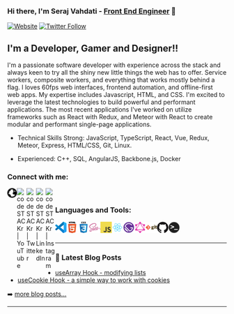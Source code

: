### Hi there, I'm Seraj Vahdati - [Front End Engineer][website] 👋

[![Website](https://img.shields.io/website?label=seraj.me&style=for-the-badge&url=https://seraj.me)](https://seraj.me)
[![Twitter Follow](https://img.shields.io/twitter/follow/seraj?color=1DA1F2&logo=twitter&style=for-the-badge)](https://twitter.com/intent/follow?original_referer=https://github.com/seraj&screen_name=seraj)

## I'm a Developer, Gamer and Designer!!

I'm a passionate software developer with experience across the stack and always keen to try all the shiny new little things the web has to offer. Service workers, composite workers, and everything that works mostly behind a flag. I loves 60fps web interfaces, frontend automation, and offline-first web apps. My expertise includes Javascript, HTML, and CSS. I'm excited to leverage the latest technologies to build powerful and performant applications. The most recent applications I've worked on utilize frameworks such as React with Redux, and Meteor with React to create modular and performant single-page applications.

- Technical Skills Strong: JavaScript, TypeScript, React, Vue, Redux, Meteor, Express, HTML/CSS, Git, Linux.

- Experienced: C++, SQL, AngularJS, Backbone.js, Docker

### Connect with me:

[<img align="left" alt="codeSTACKr.com" width="22px" src="https://raw.githubusercontent.com/iconic/open-iconic/master/svg/globe.svg" />][website]
[<img align="left" alt="codeSTACKr | YouTube" width="22px" src="https://cdn.jsdelivr.net/npm/simple-icons@v3/icons/youtube.svg" />][youtube]
[<img align="left" alt="codeSTACKr | Twitter" width="22px" src="https://cdn.jsdelivr.net/npm/simple-icons@v3/icons/twitter.svg" />][twitter]
[<img align="left" alt="codeSTACKr | LinkedIn" width="22px" src="https://cdn.jsdelivr.net/npm/simple-icons@v3/icons/linkedin.svg" />][linkedin]
[<img align="left" alt="codeSTACKr | Instagram" width="22px" src="https://cdn.jsdelivr.net/npm/simple-icons@v3/icons/instagram.svg" />][instagram]

<br />

### Languages and Tools:

<img align="left" alt="Visual Studio Code" width="26px" src="https://raw.githubusercontent.com/github/explore/80688e429a7d4ef2fca1e82350fe8e3517d3494d/topics/visual-studio-code/visual-studio-code.png" /> 
<img align="left" alt="HTML5" width="26px" src="https://raw.githubusercontent.com/github/explore/80688e429a7d4ef2fca1e82350fe8e3517d3494d/topics/html/html.png" />
<img align="left" alt="CSS3" width="26px" src="https://raw.githubusercontent.com/github/explore/80688e429a7d4ef2fca1e82350fe8e3517d3494d/topics/css/css.png" />
<img align="left" alt="Sass" width="26px" src="https://raw.githubusercontent.com/github/explore/80688e429a7d4ef2fca1e82350fe8e3517d3494d/topics/sass/sass.png" />
<img align="left" alt="JavaScript" width="26px" src="https://raw.githubusercontent.com/github/explore/80688e429a7d4ef2fca1e82350fe8e3517d3494d/topics/javascript/javascript.png" />
<img align="left" alt="React" width="26px" src="https://raw.githubusercontent.com/github/explore/80688e429a7d4ef2fca1e82350fe8e3517d3494d/topics/react/react.png" />
<img align="left" alt="Gatsby" width="26px" src="https://raw.githubusercontent.com/github/explore/e94815998e4e0713912fed477a1f346ec04c3da2/topics/gatsby/gatsby.png" />
<img align="left" alt="GraphQL" width="26px" src="https://raw.githubusercontent.com/github/explore/80688e429a7d4ef2fca1e82350fe8e3517d3494d/topics/graphql/graphql.png" />
<img align="left" alt="Git" width="26px" src="https://raw.githubusercontent.com/github/explore/80688e429a7d4ef2fca1e82350fe8e3517d3494d/topics/git/git.png" />
<img align="left" alt="GitHub" width="26px" src="https://raw.githubusercontent.com/github/explore/78df643247d429f6cc873026c0622819ad797942/topics/github/github.png" />
<img align="left" alt="Terminal" width="26px" src="https://raw.githubusercontent.com/github/explore/80688e429a7d4ef2fca1e82350fe8e3517d3494d/topics/terminal/terminal.png" />

<br />
<br />

---

### 📕 Latest Blog Posts

<!-- BLOG-POST-LIST:START -->

- [useArray Hook - modifying lists](https://seraj.me/blog/useArray-hook)
- [useCookie Hook - a simple way to work with cookies](https://seraj.me/blog/useCookie-hook)
<!-- BLOG-POST-LIST:END -->

➡️ [more blog posts...][website]

---

[website]: https://seraj.me
[course]: http://vsCodeHero.com
[twitter]: https://twitter.com/seraj
[youtube]: https://www.youtube.com/channel/UC1zhubemEsJkcwXJugzGxrA
[instagram]: https://instagram.com/svahdati
[linkedin]: https://linkedin.com/in/svahdati
